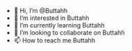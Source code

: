 - 👋 Hi, I’m @Buttahh
- 👀 I’m interested in Buttahh
- 🌱 I’m currently learning Buttahh
- 💞️ I’m looking to collaborate on Buttahh
- 📫 How to reach me Buttahh

<!---
Buttahh/Buttahh is a ✨ special ✨ repository because its `README.md` (this file) appears on your GitHub profile.
You can click the Preview link to take a look at your changes.
--->
